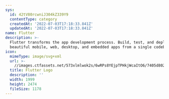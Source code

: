 ```yaml
---
sys:
  id: 42tV80rcwniJ304kZ339Y9
  contentType: category
  createdAt: '2022-07-03T17:18:33.841Z'
  updatedAt: '2022-07-03T17:18:33.841Z'
name: Flutter
description: >-
  Flutter transforms the app development process. Build, test, and deploy
  beautiful mobile, web, desktop, and embedded apps from a single codebase.
icon:
  mimeType: image/svg+xml
  url: >-
    //images.ctfassets.net/573xlmlwok2s/6wRPs8YEjpTPHkjWcaItO6/7405d802f4e4169d2b99edf517bb67fc/flutter.svg
  title: Flutter Logo
  description: ''
  width: 1999
  height: 2474
  fileSize: 1178
---
```

